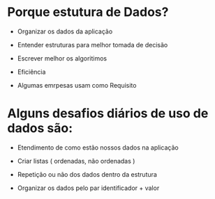 # Porque estutura de Dados?

* Organizar os dados da aplicação 

* Entender estruturas para melhor tomada de decisão 

* Escrever melhor os algoritimos

* Eficiência

* Algumas emrpesas usam como Requisito

# Alguns desafios diários de uso de dados são:

* Etendimento de como estão nossos dados na aplicação

* Criar listas ( ordenadas, não ordenadas )

* Repetição ou não dos dados dentro da estrutura

* Organizar os dados pelo par identificador + valor
